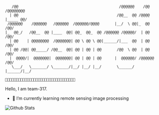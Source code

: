  ```
    /@@                                              /@@@@@@    /@@   /@@@@@@@@
   | @@                                             /@@__  @@ /@@@@  |_____ @@/
  /@@@@@@    /@@@@@@   /@@@@@@  /@@@@@@/@@@@       |__/  \ @@|_  @@       /@@/ 
|_  @@_/   /@@__  @@ |____  @@| @@_  @@_  @@ /@@@@@@ /@@@@@/  | @@      /@@/  
   | @@    | @@@@@@@@  /@@@@@@@| @@ \ @@ \ @@|______/|___  @@  | @@     /@@/   
   | @@ /@@| @@_____/ /@@__  @@| @@ | @@ | @@       /@@  \ @@  | @@    /@@/    
   |  @@@@/|  @@@@@@@|  @@@@@@@| @@ | @@ | @@      |  @@@@@@/ /@@@@@@ /@@/     
    \___/   \_______/ \_______/|__/ |__/ |__/       \______/ |______/|__/      

🍉🍒🍑🍎🍓🍆🥕🍏🍄🌽🍍🍌🥥🥦🍐🍋🍇🍊🌾🌳🌱🌷🍀🌿🍁💐🌵🌷🌹🍈🥝🥔
```  


Hello, I am team-317.

- 🔭 I’m currently learning remote sensing image processing



![Github Stats](https://github-readme-stats.vercel.app/api?username=team-317&theme=light&hide_border=true&include_all_commits=true&count_private=true)

